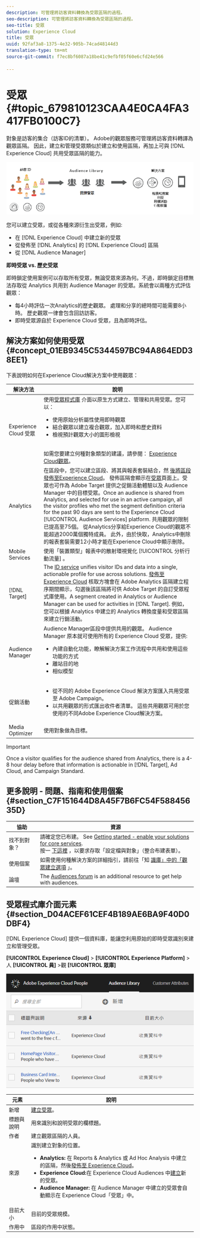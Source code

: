 ```yaml
---
description: 可管理將訪客資料轉換為受眾區隔的過程。
seo-description: 可管理將訪客資料轉換為受眾區隔的過程。
seo-title: 受眾
solution: Experience Cloud
title: 受眾
uuid: 92faf3a8-1375-4e32-905b-74cad48144d3
translation-type: tm+mt
source-git-commit: f7ec8bf6087a18be41c9efbf05f60e6cfd24e566

---
```



# 受眾 {#topic_679810123CAA4E0CA4FA3417FB0100C7}

對象是訪客的集合（訪客ID的清單）。 Adobe的觀眾服務可管理將訪客資料轉譯為觀眾區隔。 因此，建立和管理受眾類似於建立和使用區隔，再加上可與 [!DNL Experience Cloud] 共用受眾區隔的能力。

![](assets/audiences.png)

您可以建立受眾，或從各種來源衍生出受眾，例如:

* 在 [!DNL Experience Cloud] 中建立新的受眾
* 從發佈至 [!DNL Analytics] 的 [!DNL Experience Cloud] 區隔
* 從 [!DNL Audience Manager]

**即時受眾 vs. 歷史受眾**

即時鎖定使用案例可以存取所有受眾，無論受眾來源為何。不過，即時鎖定目標無法存取從 Analytics 共用到 Audience Manager 的受眾。系統會以兩種方式評估觀眾：

* 每4小時評估一次Analytics的歷史觀眾。 處理和分享的總時間可能需要8小時。  歷史觀眾一律會包含回訪訪客。
* 即時受眾源自於 Experience Cloud 受眾，且為即時評估。

## 解決方案如何使用受眾 {#concept_01EB9345C5344597BC94A864EDD38EE1}

下表說明如何在Experience Cloud解決方案中使用觀眾：

| 解決方法 | 說明 |
|--- |--- |
| Experience Cloud 受眾 | 使用[受眾程式庫](../audience-library/audience-library.md) 介面以原生方式建立、管理和共用受眾。您可以：<ul><li>使用原始分析屬性使用即時觀眾</li><li>結合觀眾以建立複合觀眾，加入即時和歷史資料</li><li>檢視預計觀眾大小的圖形檢視</li></ul><br>如需您要建立何種對象類型的建議，請參閱： [Experience Cloud觀眾](https://helpx.adobe.com/marketing-cloud-core/kb/People/Audience-Creation-Options.html)。 |
| Analytics | 在區段中，您可以建立區段、將其與報表套裝結合，然 [後將區段發佈至Experience Cloud](../audience-library/audience-library.md)。 發佈區隔會顯示在[受眾](../audience-library/audience-library.md)頁面上。受眾也可作為 Adobe Target 提供之促銷活動體驗以及 Audience Manager 中的目標受眾。Once an audience is shared from Analytics, and selected for use in an active campaign, all the visitor profiles who met the segment definition criteria for the past 90 days are sent to the Experience Cloud [!UICONTROL Audience Services] platform. 共用觀眾的限制已提高至75個。 從Analytics分享給Experience Cloud的觀眾不能超過2000萬個獨特成員。 此外，由於快取，Analytics中刪除的報表套裝需要12小時才能在Experience Cloud中顯示刪除。 |
| Mobile Services | 使用「裝置類型」報表中的散射環視覺化 [!UICONTROL 分析行動流量] 。 |
| [!DNL Target] | The [ID service](https://docs.adobe.com/content/help/en/id-service/using/home.html) unifies visitor IDs and data into a single, actionable profile for use across solutions. [發佈至 Experience Cloud](../audience-library/audience-library.md) 核取方塊會在 Adobe Analytics 區隔建立程序期間顯示，勾選後該區隔將可供 Adobe Target 的自訂受眾程式庫使用。A segment created in Analytics or Audience Manager can be used for activities in  [!DNL Target].  例如，您可以根據 Analytics 中建立的 Analytics 轉換度量和受眾區隔來建立行銷活動。 |
| Audience Manager | Audience Manager區段中提供共用的觀眾。 Audience Manager 原本就可使用所有的 Experience Cloud 受眾，提供:<ul><li>內建自動化功能，瞭解解決方案工作流程中共用和使用這些功能的方式</li><li>離站目的地</li><li>相似模型</li></ul> |
| 促銷活動 | <ul><li>從不同的 Adobe Experience Cloud 解決方案匯入共用受眾至 Adobe Campaign。</li><li>以共用觀眾的形式匯出收件者清單。 這些共用觀眾可用於您使用的不同Adobe Experience Cloud解決方案。</li></ul> |
| Media Optimizer | 使用對象做為目標。 |

>[!IMPORTANT]
>
>Once a visitor qualifies for the audience shared from Analytics, there is a 4-8 hour delay before that information is actionable in [!DNL Target], Ad Cloud, and Campaign Standard.

## 更多說明 - 問題、指南和使用個案 {#section_C7F151644D8A45F7B6FC54F58845635D}

| 協助 | 資源 |
|--- |--- |
| 找不到對象？ | 請確定您已布建。 See [Getting started - enable your solutions for core services](../core-services/core-services.md).<br>按一 [下這裡](https://www.adobe.com/go/audiences) ，以要求存取「設定檔與對象」（整合布建表單）。 |
| 使用個案 | 如需使用何種解決方案的詳細指引，請前往「知 [識庫」中的「觀眾建立選項](https://helpx.adobe.com/marketing-cloud-core/kb/People/Audience-Creation-Options.html) 」。 |
| 論壇 | The [Audiences forum](https://forums.adobe.com/community/experience-cloud/platform/core-services/people-service/audiences) is an additional resource to get help with audiences. |

## 受眾程式庫介面元素 {#section_D04ACEF61CEF4B189AE6BA9F40D0DBF4}

[!DNL Experience Cloud] 提供一個資料庫，能讓您利用原始的即時受眾識別來建立和管理受眾。

**[!UICONTROL Experience Cloud]** > **[!UICONTROL Experience Platform]** >人 **[!UICONTROL 員]** >觀 **[!UICONTROL 眾庫]**

![](assets/audience_library.png)

| 元素 | 說明 |
|--- |--- |
| 新增 | [建立受眾](../audience-library/audience-library.md)。 |
| 標題與說明 | 用來識別和說明受眾的欄標題。 |
| 作者 | 建立觀眾區隔的人員。 |
| 來源 | 識別建立對象的位置。<ul><li>**Analytics:** 在 Reports &amp; Analytics 或 Ad Hoc Analysis 中建立的區隔，然後[發佈至 Experience Cloud](../audience-library/audience-library.md)。</li><li>**Experience Cloud:**&#x200B;在 Experience Cloud Audiences 中[建立](../audience-library/audience-library.md)新的受眾。</li><li>**Audience Manager:** 在 Audience Manager 中建立的受眾會自動顯示在 Experience Cloud「受眾」中。</li></ul> |
| 目前大小 | 目前的受眾規模。 |
| 作用中 | 區段的作用中狀態。 |
